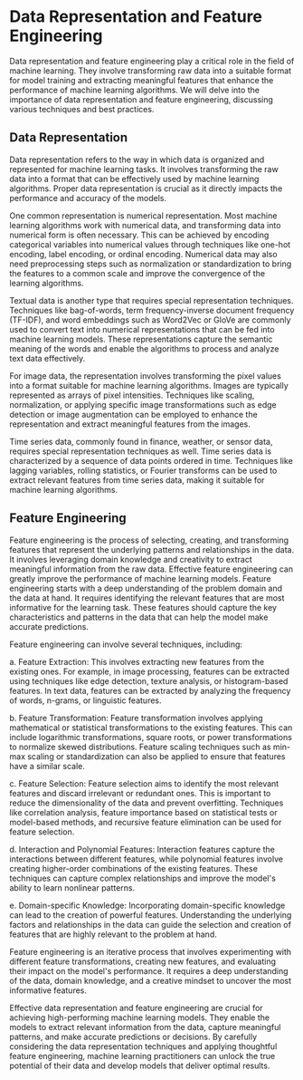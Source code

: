 # Data Representation and Feature Engineering

Data representation and feature engineering play a critical role in the field of machine learning. They involve transforming raw data into a suitable format for model training and extracting meaningful features that enhance the performance of machine learning algorithms. We will delve into the importance of data representation and feature engineering, discussing various techniques and best practices.

## Data Representation

Data representation refers to the way in which data is organized and represented for machine learning tasks. It involves transforming the raw data into a format that can be effectively used by machine learning algorithms. Proper data representation is crucial as it directly impacts the performance and accuracy of the models.

One common representation is numerical representation. Most machine learning algorithms work with numerical data, and transforming data into numerical form is often necessary. This can be achieved by encoding categorical variables into numerical values through techniques like one-hot encoding, label encoding, or ordinal encoding. Numerical data may also need preprocessing steps such as normalization or standardization to bring the features to a common scale and improve the convergence of the learning algorithms.

Textual data is another type that requires special representation techniques. Techniques like bag-of-words, term frequency-inverse document frequency (TF-IDF), and word embeddings such as Word2Vec or GloVe are commonly used to convert text into numerical representations that can be fed into machine learning models. These representations capture the semantic meaning of the words and enable the algorithms to process and analyze text data effectively.

For image data, the representation involves transforming the pixel values into a format suitable for machine learning algorithms. Images are typically represented as arrays of pixel intensities. Techniques like scaling, normalization, or applying specific image transformations such as edge detection or image augmentation can be employed to enhance the representation and extract meaningful features from the images.

Time series data, commonly found in finance, weather, or sensor data, requires special representation techniques as well. Time series data is characterized by a sequence of data points ordered in time. Techniques like lagging variables, rolling statistics, or Fourier transforms can be used to extract relevant features from time series data, making it suitable for machine learning algorithms.

## Feature Engineering

Feature engineering is the process of selecting, creating, and transforming features that represent the underlying patterns and relationships in the data. It involves leveraging domain knowledge and creativity to extract meaningful information from the raw data. Effective feature engineering can greatly improve the performance of machine learning models.
Feature engineering starts with a deep understanding of the problem domain and the data at hand. It requires identifying the relevant features that are most informative for the learning task. These features should capture the key characteristics and patterns in the data that can help the model make accurate predictions.

Feature engineering can involve several techniques, including:

a. Feature Extraction: This involves extracting new features from the existing ones. For example, in image processing, features can be extracted using techniques like edge detection, texture analysis, or histogram-based features. In text data, features can be extracted by analyzing the frequency of words, n-grams, or linguistic features.

b. Feature Transformation: Feature transformation involves applying mathematical or statistical transformations to the existing features. This can include logarithmic transformations, square roots, or power transformations to normalize skewed distributions. Feature scaling techniques such as min-max scaling or standardization can also be applied to ensure that features have a similar scale.

c. Feature Selection: Feature selection aims to identify the most relevant features and discard irrelevant or redundant ones. This is important to reduce the dimensionality of the data and prevent overfitting. Techniques like correlation analysis, feature importance based on statistical tests or model-based methods, and recursive feature elimination can be used for feature selection.

d. Interaction and Polynomial Features: Interaction features capture the interactions between different features, while polynomial features involve creating higher-order combinations of the existing features. These techniques can capture complex relationships and improve the model's ability to learn nonlinear patterns.

e. Domain-specific Knowledge: Incorporating domain-specific knowledge can lead to the creation of powerful features. Understanding the underlying factors and relationships in the data can guide the selection and creation of features that are highly relevant to the problem at hand.

Feature engineering is an iterative process that involves experimenting with different feature transformations, creating new features, and evaluating their impact on the model's performance. It requires a deep understanding of the data, domain knowledge, and a creative mindset to uncover the most informative features.

Effective data representation and feature engineering are crucial for achieving high-performing machine learning models. They enable the models to extract relevant information from the data, capture meaningful patterns, and make accurate predictions or decisions. By carefully considering the data representation techniques and applying thoughtful feature engineering, machine learning practitioners can unlock the true potential of their data and develop models that deliver optimal results.